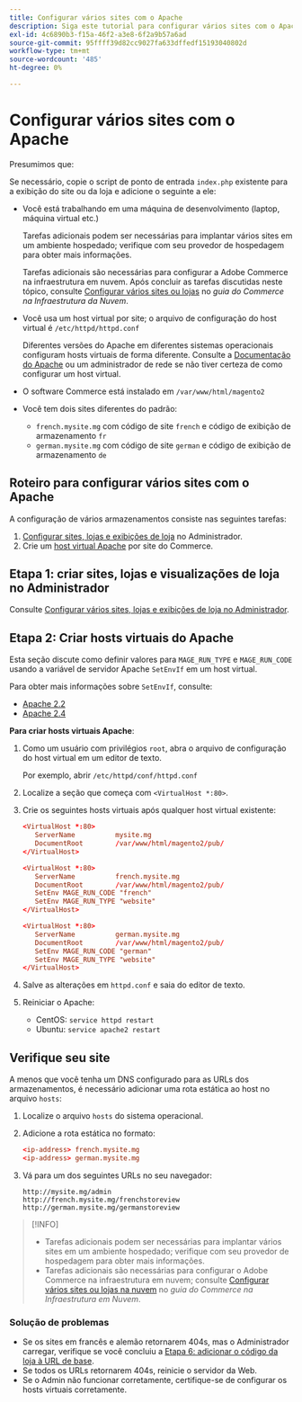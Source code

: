 ```yaml
---
title: Configurar vários sites com o Apache
description: Siga este tutorial para configurar vários sites com o Apache.
exl-id: 4c6890b3-f15a-46f2-a3e8-6f2a9b57a6ad
source-git-commit: 95ffff39d82cc9027fa633dffedf15193040802d
workflow-type: tm+mt
source-wordcount: '485'
ht-degree: 0%

---
```


# Configurar vários sites com o Apache

Presumimos que:

Se necessário, copie o script de ponto de entrada `index.php` existente para a exibição do site ou da loja e adicione o seguinte a ele:

- Você está trabalhando em uma máquina de desenvolvimento (laptop, máquina virtual etc.)

  Tarefas adicionais podem ser necessárias para implantar vários sites em um ambiente hospedado; verifique com seu provedor de hospedagem para obter mais informações.

  Tarefas adicionais são necessárias para configurar a Adobe Commerce na infraestrutura em nuvem. Após concluir as tarefas discutidas neste tópico, consulte [Configurar vários sites ou lojas](https://experienceleague.adobe.com/docs/commerce-cloud-service/user-guide/configure-store/multiple-sites.html?lang=pt-BR) no _guia do Commerce na Infraestrutura da Nuvem_.

- Você usa um host virtual por site; o arquivo de configuração do host virtual é `/etc/httpd/httpd.conf`

  Diferentes versões do Apache em diferentes sistemas operacionais configuram hosts virtuais de forma diferente. Consulte a [Documentação do Apache](https://httpd.apache.org/docs/2.4/vhosts) ou um administrador de rede se não tiver certeza de como configurar um host virtual.

- O software Commerce está instalado em `/var/www/html/magento2`
- Você tem dois sites diferentes do padrão:

   - `french.mysite.mg` com código de site `french` e código de exibição de armazenamento `fr`
   - `german.mysite.mg` com código de site `german` e código de exibição de armazenamento `de`

## Roteiro para configurar vários sites com o Apache

A configuração de vários armazenamentos consiste nas seguintes tarefas:

1. [Configurar sites, lojas e exibições de loja](ms-admin.md) no Administrador.
1. Crie um [host virtual Apache](#step-2-create-apache-virtual-hosts) por site do Commerce.

## Etapa 1: criar sites, lojas e visualizações de loja no Administrador

Consulte [Configurar vários sites, lojas e exibições de loja no Administrador](ms-admin.md).

## Etapa 2: Criar hosts virtuais do Apache

Esta seção discute como definir valores para `MAGE_RUN_TYPE` e `MAGE_RUN_CODE` usando a variável de servidor Apache `SetEnvIf` em um host virtual.

Para obter mais informações sobre `SetEnvIf`, consulte:

- [Apache 2.2](https://httpd.apache.org/docs/2.2/mod/mod_setenvif.html)
- [Apache 2.4](https://httpd.apache.org/docs/2.4/mod/mod_setenvif.html)

**Para criar hosts virtuais Apache**:

1. Como um usuário com privilégios `root`, abra o arquivo de configuração do host virtual em um editor de texto.

   Por exemplo, abrir `/etc/httpd/conf/httpd.conf`

1. Localize a seção que começa com `<VirtualHost *:80>`.
1. Crie os seguintes hosts virtuais após qualquer host virtual existente:

   ```conf
   <VirtualHost *:80>
      ServerName          mysite.mg
      DocumentRoot        /var/www/html/magento2/pub/
   </VirtualHost>
   
   <VirtualHost *:80>
      ServerName          french.mysite.mg
      DocumentRoot        /var/www/html/magento2/pub/
      SetEnv MAGE_RUN_CODE "french"
      SetEnv MAGE_RUN_TYPE "website"
   </VirtualHost>
   
   <VirtualHost *:80>
      ServerName          german.mysite.mg
      DocumentRoot        /var/www/html/magento2/pub/
      SetEnv MAGE_RUN_CODE "german"
      SetEnv MAGE_RUN_TYPE "website"
   </VirtualHost>
   ```

1. Salve as alterações em `httpd.conf` e saia do editor de texto.
1. Reiniciar o Apache:

   - CentOS: `service httpd restart`
   - Ubuntu: `service apache2 restart`

## Verifique seu site

A menos que você tenha um DNS configurado para as URLs dos armazenamentos, é necessário adicionar uma rota estática ao host no arquivo `hosts`:

1. Localize o arquivo `hosts` do sistema operacional.
1. Adicione a rota estática no formato:

   ```conf
   <ip-address> french.mysite.mg
   <ip-address> german.mysite.mg
   ```

1. Vá para um dos seguintes URLs no seu navegador:

   ```http
   http://mysite.mg/admin
   http://french.mysite.mg/frenchstoreview
   http://german.mysite.mg/germanstoreview
   ```

>[!INFO]
>
>- Tarefas adicionais podem ser necessárias para implantar vários sites em um ambiente hospedado; verifique com seu provedor de hospedagem para obter mais informações.
>- Tarefas adicionais são necessárias para configurar o Adobe Commerce na infraestrutura em nuvem; consulte [Configurar vários sites ou lojas na nuvem](https://experienceleague.adobe.com/docs/commerce-cloud-service/user-guide/configure-store/multiple-sites.html?lang=pt-BR) no _guia do Commerce na Infraestrutura em Nuvem_.

### Solução de problemas

- Se os sites em francês e alemão retornarem 404s, mas o Administrador carregar, verifique se você concluiu a [Etapa 6: adicionar o código da loja à URL de base](ms-admin.md#step-6-add-the-store-code-to-the-base-url).
- Se todos os URLs retornarem 404s, reinicie o servidor da Web.
- Se o Admin não funcionar corretamente, certifique-se de configurar os hosts virtuais corretamente.
